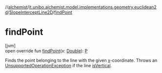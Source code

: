 //[alchemist](../../../index.md)/[it.unibo.alchemist.model.implementations.geometry.euclidean2d](../index.md)/[SlopeInterceptLine2D](index.md)/[findPoint](find-point.md)

# findPoint

[jvm]\
open override fun [findPoint](find-point.md)(x: [Double](https://kotlinlang.org/api/latest/jvm/stdlib/kotlin/-double/index.html)): [P](index.md)

Finds the point belonging to the line with the given [x](find-point.md)-coordinate. Throws an [UnsupportedOperationException](https://docs.oracle.com/javase/8/docs/api/java/lang/UnsupportedOperationException.html) if the line [isVertical](is-vertical.md).
